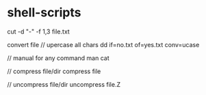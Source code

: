 # shell-scripts

cut -d "-" -f 1,3 file.txt

convert file
// upercase all chars
dd if=no.txt of=yes.txt conv=ucase


// manual for any command
man cat

// compress file/dir
compress file

// uncompress file/dir
uncompress file.Z
